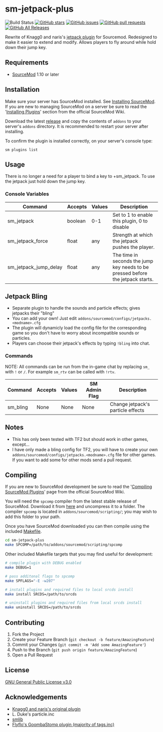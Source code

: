 # sm-jetpack-plus

![Build Status](https://github.com/CrimsonTautology/sm-jetpack-plus/workflows/Build%20plugins/badge.svg?style=flat-square)
[![GitHub stars](https://img.shields.io/github/stars/CrimsonTautology/sm-jetpack-plus?style=flat-square)](https://github.com/CrimsonTautology/sm-jetpack-plus/stargazers)
[![GitHub issues](https://img.shields.io/github/issues/CrimsonTautology/sm-jetpack-plus.svg?style=flat-square&logo=github&logoColor=white)](https://github.com/CrimsonTautology/sm-jetpack-plus/issues)
[![GitHub pull requests](https://img.shields.io/github/issues-pr/CrimsonTautology/sm-jetpack-plus.svg?style=flat-square&logo=github&logoColor=white)](https://github.com/CrimsonTautology/sm-jetpack-plus/pulls)
[![GitHub All Releases](https://img.shields.io/github/downloads/CrimsonTautology/sm-jetpack-plus/total.svg?style=flat-square&logo=github&logoColor=white)](https://github.com/CrimsonTautology/sm-jetpack-plus/releases)

Rewrite of Knagg0 and naris's [jetpack plugin](https://forums.alliedmods.net/showthread.php?p=488779) for Sourcemod. Redesigned to make it easier to extend and modify.  Allows players to fly around while hold down their jump key.


## Requirements
* [SourceMod](https://www.sourcemod.net/) 1.10 or later


## Installation
Make sure your server has SourceMod installed.  See [Installing SourceMod](https://wiki.alliedmods.net/Installing_SourceMod).  If you are new to managing SourceMod on a server be sure to read the '[Installing Plugins](https://wiki.alliedmods.net/Managing_your_sourcemod_installation#Installing_Plugins)' section from the official SourceMod Wiki.

Download the latest [release](https://github.com/CrimsonTautology/sm-jetpack-plus/releases/latest) and copy the contents of `addons` to your server's `addons` directory.  It is recommended to restart your server after installing.

To confirm the plugin is installed correctly, on your server's console type:
```
sm plugins list
```

## Usage
There is no longer a need for a player to bind a key to +sm_jetpack.  To use the jetpack just hold down the jump key.


### Console Variables
| Command | Accepts | Values | Description |
| --- | --- | --- | --- |
| sm_jetpack | boolean | 0-1 | Set to 1 to enable this plugin, 0 to disable |
| sm_jetpack_force | float | any | Strength at which the jetpack pushes the player. |
| sm_jetpack_jump_delay | float | any | The time in seconds the jump key needs to be pressed before the jetpack starts. |


## Jetpack Bling
* Separate plugin to handle the sounds and particle effects; gives jetpacks their "bling"
* You can add your own!  Just edit `addons/sourcemod/configs/jetpacks.<modname>.cfg`
* The plugin will dynamicly load the config file for the corresponding game so you don't have to worry about incompatible sounds or particles.
* Players can choose their jetpack's effects by typing `!bling` into chat.


### Commands
NOTE: All commands can be run from the in-game chat by replacing `sm_` with `!` or `/`.  For example `sm_rtv` can be called with `!rtv`.

| Command | Accepts | Values | SM Admin Flag | Description |
| --- | --- | --- | --- | --- |
| sm_bling | None | None | None | Change jetpack's particle effects |


## Notes
* This has only been tested with TF2 but should work in other games, except...
* I have only made a bling config for TF2, you will have to create your own `addons/sourcemod/configs/jetpacks.<modname>.cfg` file for other games.  If you want to add some for other mods send a pull request.


## Compiling
If you are new to SourceMod development be sure to read the '[Compiling SourceMod Plugins](https://wiki.alliedmods.net/Compiling_SourceMod_Plugins)' page from the official SourceMod Wiki.

You will need the `spcomp` compiler from the latest stable release of SourceMod.  Download it from [here](https://www.sourcemod.net/downloads.php?branch=stable) and uncompress it to a folder.  The compiler `spcomp` is located in `addons/sourcemod/scripting/`;  you may wish to add this folder to your path.

Once you have SourceMod downloaded you can then compile using the included [Makefile](Makefile).

```sh
cd sm-jetpack-plus
make SPCOMP=/path/to/addons/sourcemod/scripting/spcomp
```

Other included Makefile targets that you may find useful for development:

```sh
# compile plugin with DEBUG enabled
make DEBUG=1

# pass additonal flags to spcomp
make SPFLAGS="-E -w207"

# install plugins and required files to local srcds install
make install SRCDS=/path/to/srcds

# uninstall plugins and required files from local srcds install
make uninstall SRCDS=/path/to/srcds
```


## Contributing
1. Fork the Project
2. Create your Feature Branch (`git checkout -b feature/AmazingFeature`)
3. Commit your Changes (`git commit -m 'Add some AmazingFeature'`)
4. Push to the Branch (`git push origin feature/AmazingFeature`)
5. Open a Pull Request


## License
[GNU General Public License v3.0](https://choosealicense.com/licenses/gpl-3.0/)


## Acknowledgements
* [Knagg0 and naris's original plugin](https://forums.alliedmods.net/showthread.php?p=488779)
* L. Duke's particle.inc
* [smlib](https://github.com/bcserv/smlib)
* [Flyflo's GoombaStomp plugin (majority of tags.inc)](https://github.com/Flyflo/SM-Goomba-Stomp)
